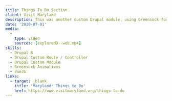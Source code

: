 ```yaml
---
title: Things To Do Section
client: Visit Maryland
description: This was another custom Drupal module, using Greensock for the animation and Vue for switching the content and the event handling.
date: '2020-07-01'
media:
  -
    type: video
    sources: [exploreMD--web.mp4]
skills:
  - Drupal 8
  - Drupal Custom Route / Controller
  - Drupal Custom Module
  - Greensock Animations
  - VueJS
links:
  - target: _blank
    title: 'Maryland: Things to Do'
    href: https://www.visitmaryland.org/things-to-do
---
```


